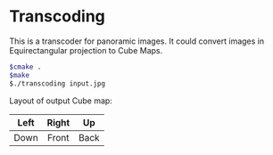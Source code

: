 # Transcoding

This is a transcoder for panoramic images. It could convert images in Equirectangular projection to Cube Maps.

```sh
$cmake .
$make
$./transcoding input.jpg
```

Layout of output Cube map:

|Left|Right|Up|
|:-:|:-:|:-:|
|Down|Front|Back|



